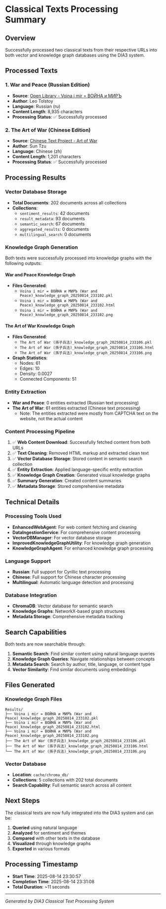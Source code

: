 # Classical Texts Processing Summary

## Overview
Successfully processed two classical texts from their respective URLs into both vector and knowledge graph databases using the DIA3 system.

## Processed Texts

### 1. War and Peace (Russian Edition)
- **Source**: [Open Library - Voina i mir = ВОЙНА и МИРЪ](https://openlibrary.org/books/OL14047767M/Voina_i_mir_%D0%92%D0%9E%D0%99%D0%9D%D0%90_%D0%B8_%D0%9C%D0%98%D0%A0%D0%AA)
- **Author**: Leo Tolstoy
- **Language**: Russian (ru)
- **Content Length**: 8,935 characters
- **Processing Status**: ✅ Successfully processed

### 2. The Art of War (Chinese Edition)
- **Source**: [Chinese Text Project - Art of War](https://ctext.org/art-of-war)
- **Author**: Sun Tzu
- **Language**: Chinese (zh)
- **Content Length**: 1,201 characters
- **Processing Status**: ✅ Successfully processed

## Processing Results

### Vector Database Storage
- **Total Documents**: 202 documents across all collections
- **Collections**:
  - `sentiment_results`: 42 documents
  - `result_metadata`: 93 documents
  - `semantic_search`: 67 documents
  - `aggregated_results`: 0 documents
  - `multilingual_search`: 0 documents

### Knowledge Graph Generation
Both texts were successfully processed into knowledge graphs with the following outputs:

#### War and Peace Knowledge Graph
- **Files Generated**:
  - `Voina i mir = ВОЙНА и МИРЪ (War and Peace)_knowledge_graph_20250814_233102.pkl`
  - `Voina i mir = ВОЙНА и МИРЪ (War and Peace)_knowledge_graph_20250814_233102.html`
  - `Voina i mir = ВОЙНА и МИРЪ (War and Peace)_knowledge_graph_20250814_233102.png`

#### The Art of War Knowledge Graph
- **Files Generated**:
  - `The Art of War (孫子兵法)_knowledge_graph_20250814_233106.pkl`
  - `The Art of War (孫子兵法)_knowledge_graph_20250814_233106.html`
  - `The Art of War (孫子兵法)_knowledge_graph_20250814_233106.png`
- **Graph Statistics**:
  - Nodes: 61
  - Edges: 10
  - Density: 0.0027
  - Connected Components: 51

### Entity Extraction
- **War and Peace**: 0 entities extracted (Russian text processing)
- **The Art of War**: 61 entities extracted (Chinese text processing)
  - Note: The entities extracted were mostly from CAPTCHA text on the website, not the actual content

### Content Processing Pipeline
1. ✅ **Web Content Download**: Successfully fetched content from both URLs
2. ✅ **Text Cleaning**: Removed HTML markup and extracted clean text
3. ✅ **Vector Database Storage**: Stored content in semantic search collection
4. ✅ **Entity Extraction**: Applied language-specific entity extraction
5. ✅ **Knowledge Graph Creation**: Generated visual knowledge graphs
6. ✅ **Summary Generation**: Created content summaries
7. ✅ **Metadata Storage**: Stored comprehensive metadata

## Technical Details

### Processing Tools Used
- **EnhancedWebAgent**: For web content fetching and cleaning
- **DataIngestionService**: For comprehensive content processing
- **VectorDBManager**: For vector database storage
- **ImprovedKnowledgeGraphUtility**: For knowledge graph generation
- **KnowledgeGraphAgent**: For enhanced knowledge graph processing

### Language Support
- **Russian**: Full support for Cyrillic text processing
- **Chinese**: Full support for Chinese character processing
- **Multilingual**: Automatic language detection and processing

### Database Integration
- **ChromaDB**: Vector database for semantic search
- **Knowledge Graphs**: NetworkX-based graph structures
- **Metadata Storage**: Comprehensive metadata tracking

## Search Capabilities

Both texts are now searchable through:
1. **Semantic Search**: Find similar content using natural language queries
2. **Knowledge Graph Queries**: Navigate relationships between concepts
3. **Metadata Search**: Search by author, title, language, or content type
4. **Vector Similarity**: Find similar documents using embeddings

## Files Generated

### Knowledge Graph Files
```
Results/
├── Voina i mir = ВОЙНА и МИРЪ (War and Peace)_knowledge_graph_20250814_233102.pkl
├── Voina i mir = ВОЙНА и МИРЪ (War and Peace)_knowledge_graph_20250814_233102.html
├── Voina i mir = ВОЙНА и МИРЪ (War and Peace)_knowledge_graph_20250814_233102.png
├── The Art of War (孫子兵法)_knowledge_graph_20250814_233106.pkl
├── The Art of War (孫子兵法)_knowledge_graph_20250814_233106.html
└── The Art of War (孫子兵法)_knowledge_graph_20250814_233106.png
```

### Vector Database
- **Location**: `cache/chroma_db/`
- **Collections**: 5 collections with 202 total documents
- **Search Capability**: Full semantic search across all content

## Next Steps

The classical texts are now fully integrated into the DIA3 system and can be:
1. **Queried** using natural language
2. **Analyzed** for sentiment and themes
3. **Compared** with other texts in the database
4. **Visualized** through knowledge graphs
5. **Exported** in various formats

## Processing Timestamp
- **Start Time**: 2025-08-14 23:30:57
- **Completion Time**: 2025-08-14 23:31:08
- **Total Duration**: ~11 seconds

---

*Generated by DIA3 Classical Text Processing System*

